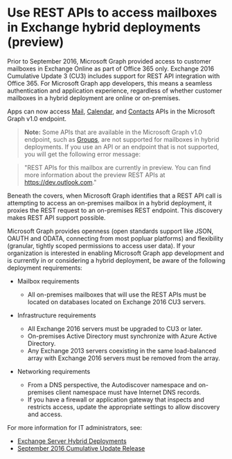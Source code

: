 # Use REST APIs to access mailboxes in Exchange hybrid deployments (preview)

Prior to September 2016, Microsoft Graph provided access to customer mailboxes in Exchange Online as part of Office 365 only.
Exchange 2016 Cumulative Update 3 (CU3) includes support for REST API integration with Office 365. For Microsoft Graph app developers, 
this means a seamless authentication and application experience, regardless of whether customer mailboxes in a hybrid deployment are  online or on-premises. 

Apps can now access [Mail](http://graph.microsoft.io/en-us/docs/api-reference/v1.0/resources/message), [Calendar](http://graph.microsoft.io/en-us/docs/api-reference/v1.0/resources/calendar), and [Contacts](http://graph.microsoft.io/en-us/docs/api-reference/v1.0/resources/contact) APIs in the Microsoft Graph v1.0 endpoint. 

>**Note:** Some APIs that are available in the Microsoft Graph v1.0 endpoint, such as [Groups](http://graph.microsoft.io/en-us/docs/api-reference/v1.0/resources/group), are not supported for mailboxes in hybrid deployments. If you use an API or an endpoint that is not supported, you will get the following error message:

>"REST APIs for this mailbox are currently in preview. You can find more information about the preview REST APIs at https://dev.outlook.com."

Beneath the covers, when Microsoft Graph identifies that a REST API call is attempting to access an on-premises mailbox in a hybrid deployment, it proxies the REST 
request to an on-premises REST endpoint. This discovery makes REST API support possible.

Microsoft Graph provides openness (open standards support like JSON, OAUTH and ODATA, connecting from most popluar platforms)
and flexibility (granular, tightly scoped permissions to access user data). 
If your organization is interested in enabling Microsoft Graph app development and is currently in or considering a hybrid deployment, be aware of the following deployment requirements:

- Mailbox requirements

  - All on-premises mailboxes that will use the REST APIs must be located on databases located on Exchange 2016 CU3 servers. 

- Infrastructure requirements

  - All Exchange 2016 servers must be upgraded to CU3 or later.  
  - On-premises Active Directory must synchronize with Azure Active Directory.
  - Any Exchange 2013 servers coexisting in the same load-balanced array with Exchange 2016 servers must be removed from the array.

- Networking requirements

  - From a DNS perspective, the Autodiscover namespace and on-premises client namespace must have Internet DNS records. 
  - If you have a firewall or application gateway that inspects and restricts access, update the appropriate settings to allow discovery and access.


For more information for IT administrators, see:

- [Exchange Server Hybrid Deployments](https://technet.microsoft.com/en-us/library/jj200581(v=exchg.150).aspx)
- [September 2016 Cumulative Update Release](https://blogs.technet.microsoft.com/exchange/2016/09/20/released-september-2016-quarterly-exchange-updates/) 
